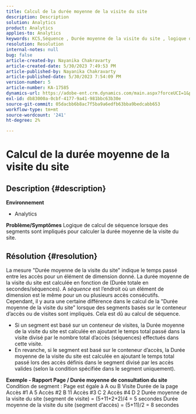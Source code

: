 ```yaml
---
title: Calcul de la durée moyenne de la visite du site
description: Description
solution: Analytics
product: Analytics
applies-to: Analytics
keywords: KCS,Séquence , Durée moyenne de la visite du site , logique de séquence
resolution: Resolution
internal-notes: null
bug: false
article-created-by: Nayanika Chakravarty
article-created-date: 5/30/2023 7:49:53 PM
article-published-by: Nayanika Chakravarty
article-published-date: 5/30/2023 7:54:09 PM
version-number: 5
article-number: KA-17585
dynamics-url: https://adobe-ent.crm.dynamics.com/main.aspx?forceUCI=1&pagetype=entityrecord&etn=knowledgearticle&id=40545720-23ff-ed11-8f6e-6045bd006e5a
exl-id: db83000a-0cbf-4177-9a41-981bbc63b30e
source-git-commit: 05dacbb6b8ac7f5ba9a6edfb63bba9bedcabb653
workflow-type: tm+mt
source-wordcount: '241'
ht-degree: 2%

---
```


# Calcul de la durée moyenne de la visite du site

## Description {#description}

<b>Environnement</b>
- Analytics



<b>Problème/Symptômes</b>
Logique de calcul de séquence lorsque des segments sont impliqués pour calculer la durée moyenne de la visite du site.


## Résolution {#resolution}


La mesure &quot;Durée moyenne de la visite du site&quot; indique le temps passé entre les accès pour un élément de dimension donné. La durée moyenne de la visite du site est calculée en fonction de (Durée totale en secondes/séquences). A *séquence* est l’endroit où un élément de dimension est le même pour un ou plusieurs accès consécutifs.
 
Cependant, il y aura une certaine différence dans le calcul de la &quot;Durée moyenne de la visite du site&quot; lorsque des segments basés sur le conteneur d’accès ou de visites sont impliqués. Cela est dû au calcul de séquence.

- Si un segment est basé sur un conteneur de visites, la Durée moyenne de la visite du site est calculée en ajoutant le temps total passé dans la visite divisé par le nombre total d’accès (séquences) effectués dans cette visite.
- En revanche, si le segment est basé sur le conteneur d’accès, la Durée moyenne de la visite du site est calculée en ajoutant le temps total passé lors des accès définis dans le segment divisé par les accès valides (selon la condition spécifiée dans le segment uniquement).


<b>Exemple - Rapport Page / Durée moyenne de consultation du site</b>
 
Condition de segment : Page est égale à A ou B Visite Durée de la page Accès #1 A 5 Accès #2 B 11 Accès #3 C 2 Accès #4 D 2 Durée moyenne de la visite du site (segment de visite) = (5+11+2+2)/4 = 5 secondes Durée moyenne de la visite du site (segment d’accès) = (5+11)/2 = 8 secondes
